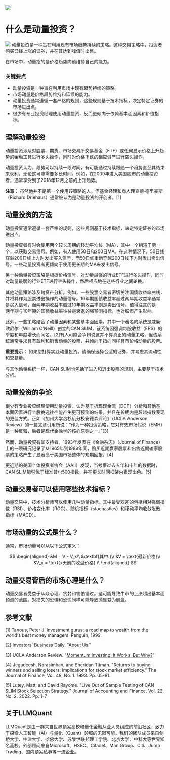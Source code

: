 ![](https://fastly.jsdelivr.net/gh/bucketio/img11@main/2024/10/21/1729466068183-23134fce-3131-4262-b18c-f378d71af4f6.gif)
# 什么是动量投资？
![](https://fastly.jsdelivr.net/gh/bucketio/img9@main/2024/10/20/1729465031968-b3c8959e-1d37-4b8a-91b1-b0b0dfe25143.png)
动量投资是一种旨在利用现有市场趋势持续的策略。这种交易策略中，投资者购买已经上涨的证券，并在其达到峰值时出售。

在市场中，动量指的是价格趋势向前维持自己的能力。

### 关键要点

- 动量投资是一种旨在利用市场中现有趋势持续的策略。
- 市场动量是价格趋势维持和延续的能力。
- 动量投资通常遵循一套严格的规则，这些规则基于技术指标，决定特定证券的市场进出点。
- 很少有专业投资经理使用动量投资，反而更倾向于依赖基本面因素和价值指标。

## 理解动量投资

动量投资涉及对股票、期货、市场交易所交易基金（ETF）或任何显示价格上升趋势的金融工具进行多头操作，同时对价格下跌的相应资产进行空头操作。

动量投资认为，趋势可以持续一段时间，有可能通过持续跟随一个趋势直至其结束来获利，无论这可能需要多长时间。例如，在2009年进入美国股市的动量投资者，通常享受到了2018年12月之前的上升趋势。

**注意：** 虽然他并不是第一个使用该策略的人，但基金经理和商人理查德·德里豪斯（Richard Driehaus）通常被认为是动量投资的开创者。[1]

## 动量投资的方法

动量投资通常遵循一套严格的规则，这些规则基于技术指标，决定特定证券的市场进出点。

动量投资者有时会使用两个较长周期的移动平均线（MA），其中一个稍短于另一个，以获取交易信号。例如，有人使用50日和200日MA。在这种情况下，50日线穿越200日线上方时发出买入信号，而50日线重新穿越200日线下方时发出卖出信号。一些动量投资者更倾向于使用更长期的MA来发出信号。

另一种动量投资策略是根据价格信号，对动量最强的行业ETF进行多头操作，同时对动量最弱的行业ETF进行空头操作，然后相应地在这些行业之间轮换。

其他动量策略涉及跨资产分析。例如，一些股票交易者密切关注国债收益率曲线，并将其作为股票进出操作的动量信号。10年期国债收益率超过两年期收益率通常是买入信号，而两年期收益率超过10年期收益率则是卖出信号。值得注意的是，两年期与10年期的国债收益率往往是衰退的强预测指标，也对股市产生影响。

此外，一些策略结合了动量因素和某些基本面因素。其中一个著名的系统是威廉·欧尼尔（William O’Neill）创立的CAN SLIM，该系统因强调每股收益（EPS）的季度和年度增长而闻名。[2]有人可能会争辩说这并不算真正的动量策略，但该系统通常寻求具有盈利和销售动量的股票，并倾向于指向同样具有价格动量的股票。

**重要提示：** 如果您打算实践动量投资，请确保选择合适的证券，并考虑其流动性和交易量。

与其他动量系统一样，CAN SLIM也包括了进入和退出股票的规则，主要基于技术分析。

## 动量投资的争论

很少有专业投资经理使用动量投资，认为基于折现现金流（DCF）分析和其他基本面因素进行个股挑选往往能产生更可预测的结果，并且在长期内是超越指数表现的更佳方式。正如《加州大学洛杉矶分校安德森评论》（UCLA Anderson Review）的一篇文章引用所说：“作为一种投资策略，它对有效市场假说（EMH）是一种反驳，后者是现代金融学的核心原则之一。”[3]

然而，动量投资有其支持者。1993年发表在《金融杂志》（Journal of Finance）上的一项研究记录了从1965年到1989年间，购买近期赢家股票和出售近期输家股票的策略产生了显著高于美国市场整体的短期回报。[4]

更近期的美国个体投资者协会（AAII）发现，当考察过去五年和十年的数据时，CAN SLIM能够优于标准普尔500指数，并在更长时间框架内表现出色。[5]

## 动量交易者可以使用哪些技术指标？

动量交易中，技术分析师可以使用几种动量指标。其中最受欢迎的包括相对强弱指数（RSI）、价格变化率（ROC）、随机指标（stochastics）和移动平均收敛发散指标（MACD）。

## 市场动量的公式是什么？

通常，市场动量可以从以下公式定义：

$$ \begin{aligned} &M = V - V_x\\ &\textbf{其中:}\\ &V = \text{最新价格}\\ &V_x = \text{x天前的收盘价格} \\ \end{aligned} $$

## 动量交易背后的市场心理是什么？

动量交易者受益于从众心理、贪婪和害怕错过。这可能导致牛市的上涨超出基本面预测的范围。对损失的恐惧和恐慌同样可能导致抛售变为崩盘。

## 参考文献

[1] Tanous, Peter J. Investment gurus: a road map to wealth from the world's best money managers. Penguin, 1999.

[2] Investors' Business Daily. "[About Us](https://get.investors.com/about-ibd/)."

[3] UCLA Anderson Review. "[Momentum Investing: It Works, But Why?](https://anderson-review.ucla.edu/momentum)"

[4] Jegadeesh, Narasimhan, and Sheridan Titman. "Returns to buying winners and selling losers: Implications for stock market efficiency." The Journal of Finance, Vol. 48, No. 1. 1993. Pp. 65-91.

[5] Lutey, Matt, and David Rayome. "Live Out of Sample Testing of CAN SLIM Stock Selection Strategy." Journal of Accounting and Finance, Vol. 22, No. 2. 2022. Pp. 1-7.

## 关于LLMQuant
LLMQuant是由一群来自世界顶尖高校和量化金融从业人员组成的前沿社区，致力于探索人工智能（AI）与量化（Quant）领域的无限可能。我们的团队成员来自剑桥大学、牛津大学、哈佛大学、苏黎世联邦理工学院、北京大学、中科大等世界知名高校，外部顾问来自Microsoft、HSBC、Citadel、Man Group、Citi、Jump Trading、国内顶尖私募等一流企业。